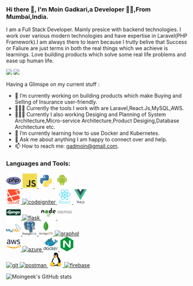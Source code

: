 ### Hi there 👋, I'm Moin Gadkari,a Developer 👨‍💻,From Mumbai,India. 

I am a Full Stack Developer. Mainly presice with backend technologies. I work over various modern technologies and have expertise in Laravel(PHP Framework).I am always there to learn because I trutly belive that Success or Faliure are just terms in both the real things which we achieve is learnings. Love building products which solve some real life problems and ease up human life.

<a href="https://github.com/moingeek"><img src="https://img.shields.io/badge/GitHub-100000?style=for-the-badge&logo=github&logoColor=white" /></a>
<a href="https://www.linkedin.com/in/moin-gadkari"><img src="https://img.shields.io/badge/LinkedIn-0077B5?style=for-the-badge&logo=linkedin&logoColor=white" /></a>

Having a Glimspe on my current stuff :

- 🔭 I’m currently working on building products which make Buying and Selling of Insurance user-friendly.
-  👨🏻‍🔧 Currently the tools I work with are Laravel,React.Js,MySQL,AWS.
-  🧑🏻‍💻 Currently I also working Desiging and Planning of System Architecture,Micro-service Architecture,Product Desiging,Database Architecture etc. 
- 🌱 I’m currently learning how to use Docker and Kubernetes.
- 💬 Ask me about anything I am happy to connect over and help.
- 📫 How to reach me: gadmoin@gmail.com.

<h3 align="left">Languages and Tools:</h3>
<p align="left">
   <a href="https://www.php.net" target="_blank"> <img
      src="https://raw.githubusercontent.com/devicons/devicon/master/icons/php/php-original.svg" alt="php"
      width="40" height="40" /> </a>
   <a href="https://developer.mozilla.org/en-US/docs/Web/JavaScript" target="_blank">
   <img src="https://raw.githubusercontent.com/devicons/devicon/master/icons/javascript/javascript-original.svg"
      alt="javascript" width="40" height="40" /> </a>
   <a href="https://www.python.org" target="_blank"> <img
      src="https://raw.githubusercontent.com/devicons/devicon/master/icons/python/python-original.svg"
      alt="python" width="40" height="40" /> </a>
   <a href="https://developer.android.com" target="_blank"> <img
      src="https://raw.githubusercontent.com/devicons/devicon/master/icons/android/android-original-wordmark.svg"
      alt="android" width="40" height="40" /> </a>
   <br>
   <a href="https://laravel.com/" target="_blank"> <img
      src="https://raw.githubusercontent.com/devicons/devicon/master/icons/laravel/laravel-plain-wordmark.svg"
      alt="laravel" width="40" height="40" /> </a>
   <a href="https://codeigniter.com" target="_blank"> <img
      src="https://cdn.worldvectorlogo.com/logos/codeigniter.svg" alt="codeigniter" width="40" height="40" />
   </a>
   <a href="https://reactjs.org/" target="_blank"> <img
      src="https://raw.githubusercontent.com/devicons/devicon/master/icons/react/react-original-wordmark.svg"
      alt="react" width="40" height="40" /> </a> <a href="https://vuejs.org/" target="_blank"> <img
      src="https://raw.githubusercontent.com/devicons/devicon/master/icons/vuejs/vuejs-original-wordmark.svg"
      alt="vuejs" width="40" height="40" /> </a>
   <br>
   <a href="https://www.djangoproject.com/" target="_blank"> <img
      src="https://raw.githubusercontent.com/devicons/devicon/master/icons/django/django-original.svg"
      alt="django" width="40" height="40" /> </a>
   <a href="https://flask.palletsprojects.com/" target="_blank"> <img
      src="https://www.vectorlogo.zone/logos/pocoo_flask/pocoo_flask-icon.svg" alt="flask" width="40"
      height="40" /> </a>
   <a href="https://nodejs.org" target="_blank"> <img
      src="https://raw.githubusercontent.com/devicons/devicon/master/icons/nodejs/nodejs-original-wordmark.svg"
      alt="nodejs" width="40" height="40" /> </a>
   <a href="https://expressjs.com" target="_blank"> <img
      src="https://raw.githubusercontent.com/devicons/devicon/master/icons/express/express-original-wordmark.svg"
      alt="express" width="40" height="40" /> </a>
   <br>
   <a href="https://www.mysql.com/" target="_blank"> <img
      src="https://raw.githubusercontent.com/devicons/devicon/master/icons/mysql/mysql-original-wordmark.svg"
      alt="mysql" width="40" height="40" /> </a>
   <a href="https://www.postgresql.org" target="_blank"> <img
      src="https://raw.githubusercontent.com/devicons/devicon/master/icons/postgresql/postgresql-original-wordmark.svg"
      alt="postgresql" width="40" height="40" /> </a>
   <a href="https://www.mongodb.com/" target="_blank"> <img
      src="https://raw.githubusercontent.com/devicons/devicon/master/icons/mongodb/mongodb-original-wordmark.svg"
      alt="mongodb" width="40" height="40" /> </a>
   <a href="https://graphql.org" target="_blank"> <img
      src="https://www.vectorlogo.zone/logos/graphql/graphql-icon.svg" alt="graphql" width="40" height="40" />
   </a>
   <br>
   <a href="https://aws.amazon.com" target="_blank">
   <img src="https://raw.githubusercontent.com/devicons/devicon/master/icons/amazonwebservices/amazonwebservices-original-wordmark.svg"
      alt="aws" width="40" height="40" /> </a>
   <a href="https://azure.microsoft.com/en-in/" target="_blank"> <img
      src="https://www.vectorlogo.zone/logos/microsoft_azure/microsoft_azure-icon.svg" alt="azure" width="40"
      height="40" /> </a>
   <a href="https://www.docker.com/" target="_blank"> <img
      src="https://raw.githubusercontent.com/devicons/devicon/master/icons/docker/docker-original-wordmark.svg"
      alt="docker" width="40" height="40" /> </a>
   <a href="https://www.nginx.com" target="_blank"> <img
      src="https://raw.githubusercontent.com/devicons/devicon/master/icons/nginx/nginx-original.svg"
      alt="nginx" width="40" height="40" /> </a>
   <br>
   <a href="https://git-scm.com/" target="_blank"> <img
      src="https://www.vectorlogo.zone/logos/git-scm/git-scm-icon.svg" alt="git" width="40" height="40" />
   </a>
   <a href="https://postman.com" target="_blank"> <img
      src="https://www.vectorlogo.zone/logos/getpostman/getpostman-icon.svg" alt="postman" width="40"
      height="40" /> </a>
   <a href="https://www.linux.org/" target="_blank"> <img
      src="https://raw.githubusercontent.com/devicons/devicon/master/icons/linux/linux-original.svg"
      alt="linux" width="40" height="40" /> </a>
   <a href="https://firebase.google.com/" target="_blank"> <img
      src="https://www.vectorlogo.zone/logos/firebase/firebase-icon.svg" alt="firebase" width="40"
      height="40" /> </a>
</p>

![Moingeek's GitHub stats](https://github-readme-stats.vercel.app/api?username=moingeek&count_private=true&show_icons=true&theme=radical)

<!--
**moingeek/moingeek** is a ✨ _special_ ✨ repository because its `README.md` (this file) appears on your GitHub profile.
-->
